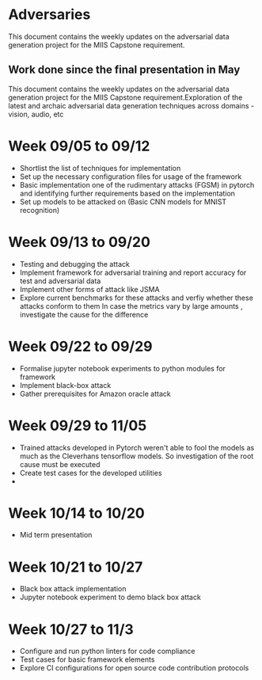 # Adversaries

This document contains the weekly updates on the adversarial data generation project for the MIIS Capstone requirement.

## Work done since the final presentation in May
This document contains the weekly updates on the adversarial data generation project for the MIIS Capstone requirement.Exploration of the latest and archaic adversarial data generation techniques across domains - vision, audio, etc

# Week 09/05 to 09/12
* Shortlist the list of techniques for implementation 
* Set up the necessary configuration files for usage of the framework
* Basic implementation one of the rudimentary attacks (FGSM) in pytorch and identifying further requirements based on the implementation
* Set up models to be attacked on (Basic CNN models for MNIST recognition)

# Week 09/13 to 09/20
* Testing and debugging the attack
* Implement framework for adversarial training and report accuracy for test and adversarial data
* Implement other forms of attack like JSMA
* Explore current benchmarks for these attacks and verfiy whether these attacks conform to them 
In case the metrics vary by large amounts , investigate the cause for the difference

# Week 09/22 to 09/29
* Formalise jupyter notebook experiments to python modules for framework
* Implement black-box attack
* Gather prerequisites for Amazon oracle attack

# Week 09/29 to 11/05
* Trained attacks developed in Pytorch weren't able to fool the models as much as the Cleverhans tensorflow models. 
So investigation of the root cause must be executed
* Create test cases for the developed utilities
* 

# Week 10/14 to 10/20
* Mid term presentation

# Week 10/21 to 10/27
* Black box attack implementation
* Jupyter notebook experiment to demo black box attack


# Week 10/27 to 11/3
* Configure and run python linters for code compliance
* Test cases for basic framework elements
* Explore CI configurations for open source code contribution protocols
